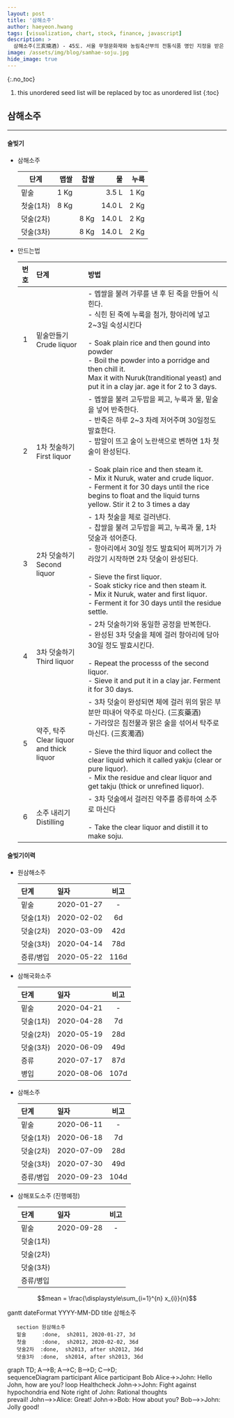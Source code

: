 ```yaml
---
layout: post
title: '삼해소주' 
author: haeyeon.hwang
tags: [visualization, chart, stock, finance, javascript]
description: >
  삼해소주(三亥燒酒) - 45도. 서울 무형문화재와 농림축산부의 전통식품 명인 지정을 받은 삼해소주가의 대표적인 증류식 소주. 삼해약주로 증류하여 구수한 곡 향, 누룩 향의 어우러짐과 부드러움을 동시에 느낄 수 있으며 복잡 미묘 하면서도 깊은 정취를 음미할 수 있슴.  [`삼해소주`](https://samhaesoju.kr/)
image: /assets/img/blog/samhae-soju.jpg
hide_image: true
---
```


{:.no_toc}
1. this unordered seed list will be replaced by toc as unordered list
{:toc}

## **삼해소주**

---

#### 술빚기

- 삼해소주
  
  단계|맵쌀|찹쌀|물|누룩
  ---|---:|---:|---:|---: 
  밑술|1 Kg||3.5 L|1 Kg  
  첫술(1차)|8 Kg||14.0 L|2 Kg
  덧술(2차)||8 Kg|14.0 L|2 Kg
  덧술(3차)||8 Kg|14.0 L|2 Kg

- 만드는법

  번호|단계|방법
  :---:|:---|:--- 
  1|밑술만들기<br>Crude liquor|- 멥쌀을 불려 가루를 낸 후 된 죽을 만들어 식힌다.<br>- 식힌 된 죽에 누룩을 첨가, 항아리에 넣고 2~3일 숙성시킨다<br><br>- Soak plain rice and then gound into powder<br>- Boil the powder into a porridge and then chill it.<br>Max it with Nuruk(tranditional yeast) and put it in a clay jar. age it for 2 to 3 days. 
  2|1차 첫술하기<br>First liquor|- 멥쌀을 불려 고두밥을 찌고, 누룩과 물, 밑술을 넣어 반죽한다.<br>- 반죽은 하루 2~3 차례 저어주며 30일정도 발효한다.<br>- 밥알이 뜨고 술이 노란색으로 변하면 1차 첫술이 완성된다.<br><br>- Soak plain rice and then steam it.<br>- Mix it Nuruk, water and crude liquor.<br>- Ferment it for 30 days until the rice begins to float and the liquid turns yellow. Stir it 2 to 3 times a day
  3|2차 덧술하기<br>Second liquor|- 1차 첫술을 체로 걸러낸다.<br>- 찹쌀을 불려 고두밥을 찌고, 누룩과 물, 1차 덧술과 섞어준다.<br>- 항아리에서 30일 정도 발효되어 찌꺼기가 가라앉기 시작하면 2차 덧술이 완성된다.<br><br>- Sieve the first liquor.<br>- Soak sticky rice and then steam it.<br>- Mix it Nuruk, water and first liquor.<br>- Ferment it for 30 days until the residue settle. 
  4|3차 덧술하기<br>Third liquor|- 2차 덧술하기와 동일한 공정을 반복한다.<br>- 완성된 3차 덧술을 체에 걸러 항아리에 담아 30일 정도 발효시킨다.<br><br>- Repeat the processs of the second liquor.<br>- Sieve it and put it in a clay jar. Ferment it for 30 days. 
  5|약주, 탁주<br>Clear liquor and thick liquor|- 3차 덧술이 완성되면 체에 걸러 위의 맑은 부분만 떠내어 약주로 마신다. (三亥藥酒)<br>- 가라앉은 침전물과 맑은 술을 섞어서 탁주로 마신다. (三亥濁酒)<br><br>- Sieve the third liquor and collect the clear liquid which it called yakju (clear or pure liquor).<br>- Mix the residue and clear liquor and get takju (thick or unrefined liquor). 
  6|소주 내리기<br>Distilling|- 3차 덧술에서 걸러진 약주를 증류하여 소주로 마신다<br><br>- Take the clear liquor and distill it to make soju. 

#### 술빚기이력

- 원삼해소주
  
  단계|일자|비고
  :---|:---|:---: 
  밑술|2020-01-27|-
  덧술(1차)|2020-02-02|6d
  덧술(2차)|2020-03-09|42d
  덧술(3차)|2020-04-14|78d
  증류/병입|2020-05-22|116d

- 삼해국화소주
  
  단계|일자|비고
  :---|:---|:---: 
  밑술|2020-04-21|-
  덧술(1차)|2020-04-28|7d
  덧술(2차)|2020-05-19|28d
  덧술(3차)|2020-06-09|49d
  증류|2020-07-17|87d
  병입|2020-08-06|107d

- 삼해소주
  
  단계|일자|비고
  :---|:---|:---: 
  밑술|2020-06-11|-
  덧술(1차)|2020-06-18|7d
  덧술(2차)|2020-07-09|28d
  덧술(3차)|2020-07-30|49d
  증류/병입|2020-09-23|104d
  
- 삼해포도소주 (진행예정)

  단계|일자|비고
  :---|:---|:---: 
  밑술|2020-09-28|-
  덧술(1차)||
  덧술(2차)||
  덧술(3차)||
  증류/병입||

$$mean = \frac{\displaystyle\sum_{i=1}^{n} x_{i}}{n}$$

<div class="mermaid">
gantt
       dateFormat  YYYY-MM-DD
       title 삼해소주

       section 원삼해소주
       밑술     :done,  sh2011, 2020-01-27, 3d
       첫술     :done,  sh2012, 2020-02-02, 36d
       덧술2차  :done,  sh2013, after sh2012, 36d
       덧술3차  :done,  sh2014, after sh2013, 36d

</div>

<div class="mermaid"> graph TD; A-->B; A-->C; B-->D; C-->D; </div>
<div class="mermaid"> 
sequenceDiagram
    participant Alice
    participant Bob
    Alice->>John: Hello John, how are you?
    loop Healthcheck
        John->>John: Fight against hypochondria
    end
    Note right of John: Rational thoughts <br/>prevail!
    John-->>Alice: Great!
    John->>Bob: How about you?
    Bob-->>John: Jolly good! </div>


<script src="/assets/js/mermaid.min.js"></script>
